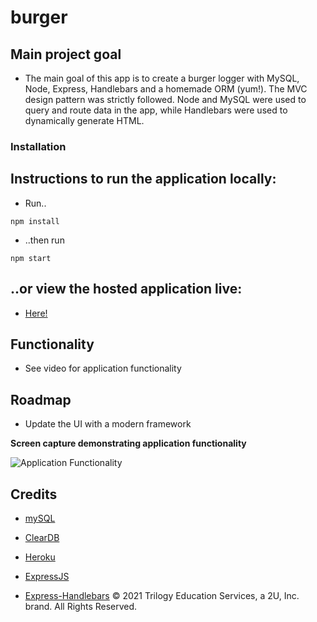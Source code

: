 # burger

## Main project goal

- The main goal of this app is to create a burger logger with MySQL, Node, Express, Handlebars and a homemade ORM (yum!). The MVC design pattern was strictly followed. Node and MySQL were used to query and route data in the app, while Handlebars were used to dynamically generate HTML.

### Installation

## Instructions to run the application locally:

- Run..

```
npm install
```

- ..then run

```
npm start
```

## ..or view the hosted application live:

- [Here!](https://agile-crag-02741.herokuapp.com/)

## Functionality

- See video for application functionality

## Roadmap

- Update the UI with a modern framework

**Screen capture demonstrating application functionality**

![Application Functionality](.public/assets/screen-captures/MVC-With-Burgers.gif)

## Credits

- [mySQL](https://www.npmjs.com/package/mysql)

- [ClearDB](https://www.cleardb.com/)

- [Heroku](https://www.heroku.com/)

- [ExpressJS](https://expressjs.com/)

- [Express-Handlebars](https://www.npmjs.com/package/express-handlebars)
© 2021 Trilogy Education Services, a 2U, Inc. brand. All Rights Reserved.

